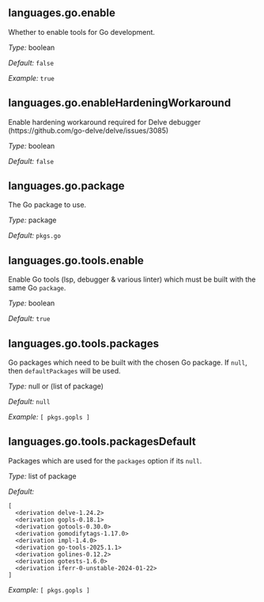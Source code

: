 [comment]: # (Do not edit this file as it is autogenerated. Go to docs/individual-docs if you want to make edits.)


[comment]: # (Please add your documentation on top of this line)

## languages\.go\.enable

Whether to enable tools for Go development\.



*Type:*
boolean



*Default:*
` false `



*Example:*
` true `



## languages\.go\.enableHardeningWorkaround



Enable hardening workaround required for Delve debugger (https://github\.com/go-delve/delve/issues/3085)



*Type:*
boolean



*Default:*
` false `



## languages\.go\.package



The Go package to use\.



*Type:*
package



*Default:*
` pkgs.go `



## languages\.go\.tools\.enable



Enable Go tools (lsp, debugger \& various linter) which
must be built with the same Go ` package `\.



*Type:*
boolean



*Default:*
` true `



## languages\.go\.tools\.packages



Go packages which need to be built with the chosen Go package\.
If ` null `, then ` defaultPackages ` will be used\.



*Type:*
null or (list of package)



*Default:*
` null `



*Example:*
` [ pkgs.gopls ] `



## languages\.go\.tools\.packagesDefault



Packages which are used for the ` packages ` option if its ` null `\.



*Type:*
list of package



*Default:*

```
[
  <derivation delve-1.24.2>
  <derivation gopls-0.18.1>
  <derivation gotools-0.30.0>
  <derivation gomodifytags-1.17.0>
  <derivation impl-1.4.0>
  <derivation go-tools-2025.1.1>
  <derivation golines-0.12.2>
  <derivation gotests-1.6.0>
  <derivation iferr-0-unstable-2024-01-22>
]
```



*Example:*
` [ pkgs.gopls ] `
